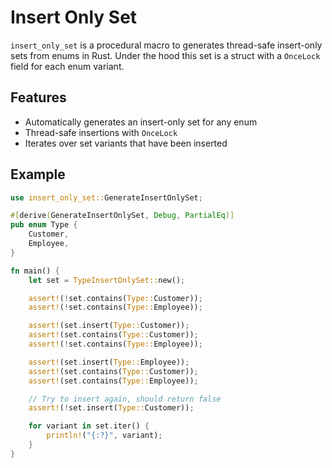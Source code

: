 # Insert Only Set

`insert_only_set` is a procedural macro to generates thread-safe insert-only sets from enums in Rust.
Under the hood this set is a struct with a `OnceLock` field for each enum variant. 

## Features

- Automatically generates an insert-only set for any enum
- Thread-safe insertions with `OnceLock`
- Iterates over set variants that have been inserted

## Example

```rust 
use insert_only_set::GenerateInsertOnlySet;

#[derive(GenerateInsertOnlySet, Debug, PartialEq)]
pub enum Type {
    Customer,
    Employee,
}

fn main() {
    let set = TypeInsertOnlySet::new();

    assert!(!set.contains(Type::Customer));
    assert!(!set.contains(Type::Employee));

    assert!(set.insert(Type::Customer));
    assert!(set.contains(Type::Customer));
    assert!(!set.contains(Type::Employee));

    assert!(set.insert(Type::Employee));
    assert!(set.contains(Type::Customer));
    assert!(set.contains(Type::Employee));

    // Try to insert again, should return false
    assert!(!set.insert(Type::Customer));

    for variant in set.iter() {
        println!("{:?}", variant);
    }
}
```


